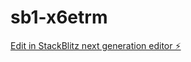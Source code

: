 # sb1-x6etrm

[Edit in StackBlitz next generation editor ⚡️](https://stackblitz.com/~/github.com/erikt2/sb1-x6etrm)